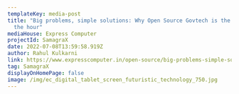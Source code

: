 ```yaml
---
templateKey: media-post
title: "Big problems, simple solutions: Why Open Source Govtech is the need of
  the hour"
mediaHouse: Express Computer
projectId: SamagraX
date: 2022-07-08T13:59:58.919Z
author: Rahul Kulkarni
link: https://www.expresscomputer.in/open-source/big-problems-simple-solutions-why-open-source-govtech-is-the-need-of-the-hour/88112/
tag: SamagraX
displayOnHomePage: false
image: /img/ec_digital_tablet_screen_futuristic_technology_750.jpg
---
```

